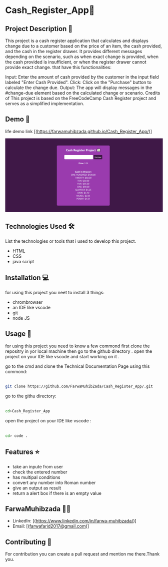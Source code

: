 #  Cash_Register_App🚀

## Project Description 📝

>
This project is a cash register application that calculates and displays change due to a customer based on the price of an item, the cash provided, and the cash in the register drawer. It provides different messages depending on the scenario, such as when exact change is provided, when the cash provided is insufficient, or when the register drawer cannot provide exact change.
that have this functionalities:

Input: Enter the amount of cash provided by the customer in the input field labeled "Enter Cash Provided".
Click: Click on the "Purchase" button to calculate the change due.
Output: The app will display messages in the #change-due element based on the calculated change or scenario.
Credits of This project is based on the FreeCodeCamp Cash Register project and serves as a simplified implementation.
 
>


## Demo 📸

life demo link [(https://farwamuhibzada.github.io/Cash_Register_App/)]


![first page](./Capture.PNG)








## Technologies Used 🛠️

List the technologies or tools that i used to develop this project. 
- HTML
- CSS
- java script


## Installation 💻

for using this project you neet to install 3 things:

- chrombrowser
- an IDE like vscode
- git
- node JS



## Usage 🎯

for using this project you need to know a few commond first clone the repositry in yor local machine then go to the github directory . open the project on your IDE like vscode and start working on it .


go to the cmd and clone the Technical Documentation Page 
using this commond:
```bash

git clone https://github.com/FarwaMuhibZada/Cash_Register_App/.git 
```
go to the githu directory:
```bash

cd>Cash_Register_App

```
open the project on your IDE like vscode :

```bash

cd> code .

```


## Features ⭐
- take an inpute from user
- check the entered number
- has multipal conditions
- convert any number into Roman number
- give an output as result 
- return a alert box if there is an empty value 


## FarwaMuhibzada 👩‍💻



- LinkedIn: [(https://www.linkedin.com/in/farwa-muhibzada/)]
- Email: [(farwafarid2017@gmail.com)]

## Contributing 🤝
For contribution you can create a pull request and mention me there.Thank you.